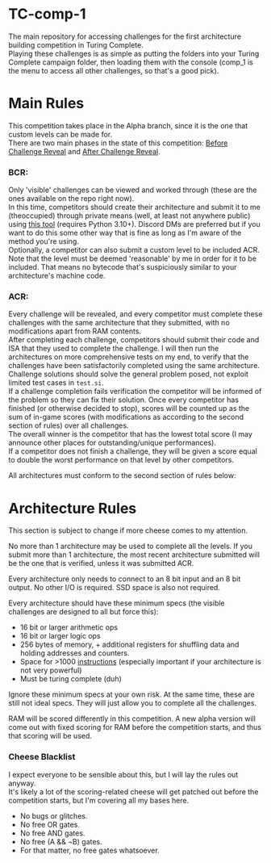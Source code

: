 # TC-comp-1
The main repository for accessing challenges for the first architecture building competition in Turing Complete.  
Playing these challenges is as simple as putting the folders into your Turing Complete campaign folder, then loading them with the console (comp_1 is the menu to access all other challenges, so that's a good pick). 

# Main Rules
This competition takes place in the Alpha branch, since it is the one that custom levels can be made for.  
There are two main phases in the state of this competition: [Before Challenge Reveal](/README.md#bcr) and [After Challenge Reveal](/README.md#acr).

### BCR:
  Only 'visible' challenges can be viewed and worked through (these are the ones available on the repo right now).  
  In this time, competitors should create their architecture and submit it to me (theoccupied) through private means (well, at least not anywhere public) using [this tool](https://github.com/MegaIng/tc-arch-extract) (requires Python 3.10+). Discord DMs are preferred but if you want to do this some other way that is fine as long as I'm aware of the method you're using.  
  Optionally, a competitor can also submit a custom level to be included ACR. Note that the level must be deemed 'reasonable' by me in order for it to be included. That means no bytecode that's suspiciously similar to your architecture's machine code.  

### ACR:
  Every challenge will be revealed, and every competitor must complete these challenges with the same architecture that they submitted, with no modifications apart from RAM contents.  
  After completing each challenge, competitors should submit their code and ISA that they used to complete the challenge. I will then run the architectures on more comprehensive tests on my end, to verify that the challenges have been satisfactorily completed using the same architecture. Challenge solutions should solve the general problem posed, not exploit limited test cases in `test.si`.  
  If a challenge completion fails verification the competitor will be informed of the problem so they can fix their solution.
  Once every competitor has finished (or otherwise decided to stop), scores will be counted up as the sum of in-game scores (with modifications as according to the second section of rules) over all challenges.  
  The overall winner is the competitor that has the lowest total score (I may announce other places for outstanding/unique performances).  
  If a competitor does not finish a challenge, they will be given a score equal to double the worst performance on that level by other competitors.  

All architectures must conform to the second section of rules below:

# Architecture Rules
This section is subject to change if more cheese comes to my attention.  

No more than 1 architecture may be used to complete all the levels. If you submit more than 1 architecture, the most recent architecture submitted will be the one that is verified, unless it was submitted ACR.  

Every architecture only needs to connect to an 8 bit input and an 8 bit output. No other I/O is required. SSD space is also not required.  

Every architecture should have these minimum specs (the visible challenges are designed to all but force this):  
  - 16 bit or larger arithmetic ops
  - 16 bit or larger logic ops
  - 256 bytes of memory, + additional registers for shuffling data and holding addresses and counters.
  - Space for >1000 <ins>instructions</ins> (especially important if your architecture is not very powerful)
  - Must be turing complete (duh)

Ignore these minimum specs at your own risk. At the same time, these are still not ideal specs. They will just allow you to complete all the challenges.  

RAM will be scored differently in this competition. A new alpha version will come out with fixed scoring for RAM before the competition starts, and thus that scoring will be used.  

### Cheese Blacklist
  I expect everyone to be sensible about this, but I will lay the rules out anyway.  
  It's likely a lot of the scoring-related cheese will get patched out before the competition starts, but I'm covering all my bases here.

  - No bugs or glitches.
  - No free OR gates.
  - No free AND gates.
  - No free (A && ¬B) gates.
  - For that matter, no free gates whatsoever.
